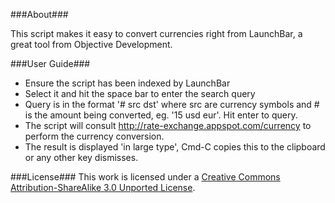 ###About###

This script makes it easy to convert currencies right from LaunchBar, a great tool from Objective Development.

###User Guide###

- Ensure the script has been indexed by LaunchBar
- Select it and hit the space bar to enter the search query
- Query is in the format '# src dst' where src are currency symbols and # is the amount being converted, eg. '15 usd eur'. Hit enter to query.
- The script will consult http://rate-exchange.appspot.com/currency to perform the currency conversion. 
- The result is displayed 'in large type', Cmd-C copies this to the clipboard or any other key dismisses.

###License###
This work is licensed under a [Creative Commons Attribution-ShareAlike 3.0 Unported License](http://creativecommons.org/licenses/by-sa/3.0/).
